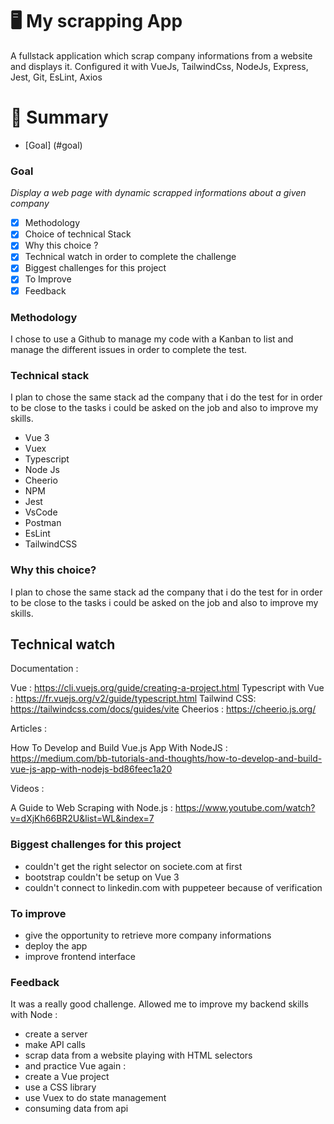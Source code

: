 # 🖥 My scrapping App

A fullstack application which scrap company informations from a website and displays it. Configured it with VueJs, TailwindCss, NodeJs, Express, Jest, Git, EsLint, Axios

# 📜 Summary

- [Goal] (#goal)

### Goal

_Display a web page with dynamic scrapped informations about a given company_

- [x] Methodology
- [x] Choice of technical Stack
- [x] Why this choice ?
- [x] Technical watch in order to complete the challenge
- [x] Biggest challenges for this project
- [x] To Improve
- [x] Feedback

### Methodology

I chose to use a Github to manage my code with a Kanban to list and manage the different issues in order to complete the test.

### Technical stack

I plan to chose the same stack ad the company that i do the test for in order to be close to the tasks i could be asked on the job and also to improve my skills.

- Vue 3
- Vuex
- Typescript
- Node Js
- Cheerio
- NPM
- Jest
- VsCode
- Postman
- EsLint
- TailwindCSS

### Why this choice?

I plan to chose the same stack ad the company that i do the test for in order to be close to the tasks i could be asked on the job and also to improve my skills.

## Technical watch

Documentation :

Vue : https://cli.vuejs.org/guide/creating-a-project.html
Typescript with Vue : https://fr.vuejs.org/v2/guide/typescript.html
Tailwind CSS: https://tailwindcss.com/docs/guides/vite
Cheerios : https://cheerio.js.org/

Articles :

How To Develop and Build Vue.js App With NodeJS : https://medium.com/bb-tutorials-and-thoughts/how-to-develop-and-build-vue-js-app-with-nodejs-bd86feec1a20

Videos :

A Guide to Web Scraping with Node.js : https://www.youtube.com/watch?v=dXjKh66BR2U&list=WL&index=7

### Biggest challenges for this project

- couldn't get the right selector on societe.com at first
- bootstrap couldn't be setup on Vue 3
- couldn't connect to linkedin.com with puppeteer because of verification

### To improve

- give the opportunity to retrieve more company informations
- deploy the app
- improve frontend interface

### Feedback

It was a really good challenge. Allowed me to improve my backend skills with Node :

- create a server
- make API calls
- scrap data from a website playing with HTML selectors
- and practice Vue again :
- create a Vue project
- use a CSS library
- use Vuex to do state management
- consuming data from api
